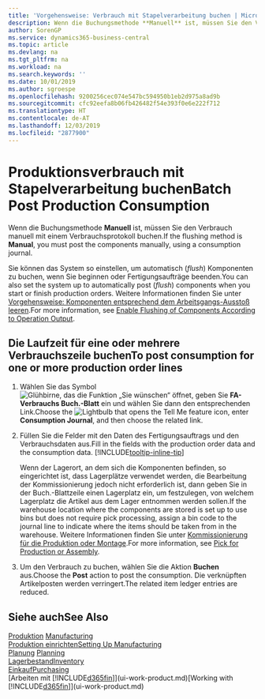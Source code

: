 ```yaml
---
title: 'Vorgehensweise: Verbrauch mit Stapelverarbeitung buchen | Microsoft Docs'
description: Wenn die Buchungsmethode **Manuell** ist, müssen Sie den Verbrauch manuell mit einem Verbrauchsprotokoll buchen.
author: SorenGP
ms.service: dynamics365-business-central
ms.topic: article
ms.devlang: na
ms.tgt_pltfrm: na
ms.workload: na
ms.search.keywords: ''
ms.date: 10/01/2019
ms.author: sgroespe
ms.openlocfilehash: 9200256cec074e547bc594950b1eb2d975a8ad9b
ms.sourcegitcommit: cfc92eefa8b06fb426482f54e393f0e6e222f712
ms.translationtype: HT
ms.contentlocale: de-AT
ms.lasthandoff: 12/03/2019
ms.locfileid: "2877900"
---
```

# <a name="batch-post-production-consumption"></a><span data-ttu-id="09c30-103">Produktionsverbrauch mit Stapelverarbeitung buchen</span><span class="sxs-lookup"><span data-stu-id="09c30-103">Batch Post Production Consumption</span></span>
<span data-ttu-id="09c30-104">Wenn die Buchungsmethode **Manuell** ist, müssen Sie den Verbrauch manuell mit einem Verbrauchsprotokoll buchen.</span><span class="sxs-lookup"><span data-stu-id="09c30-104">If the flushing method is **Manual**, you must post the components manually, using a consumption journal.</span></span>

<span data-ttu-id="09c30-105">Sie können das System so einstellen, um automatisch (*flush*) Komponenten zu buchen, wenn Sie beginnen oder Fertigungsaufträge beenden.</span><span class="sxs-lookup"><span data-stu-id="09c30-105">You can also set the system up to automatically post (*flush*) components when you start or finish production orders.</span></span> <span data-ttu-id="09c30-106">Weitere Informationen finden Sie unter [Vorgehensweise: Komponenten entsprechend dem Arbeitsgangs-Ausstoß leeren](production-how-to-flush-components-according-to-operation-output.md).</span><span class="sxs-lookup"><span data-stu-id="09c30-106">For more information, see [Enable Flushing of Components According to Operation Output](production-how-to-flush-components-according-to-operation-output.md).</span></span>

## <a name="to-post-consumption-for-one-or-more-production-order-lines"></a><span data-ttu-id="09c30-107">Die Laufzeit für eine oder mehrere Verbrauchszeile buchen</span><span class="sxs-lookup"><span data-stu-id="09c30-107">To post consumption for one or more production order lines</span></span>  
1.  <span data-ttu-id="09c30-108">Wählen Sie das Symbol ![Glühbirne, das die Funktion „Sie wünschen“ öffnet](media/ui-search/search_small.png "Tell Me-Funktion"), geben Sie **FA-Verbrauchs Buch.-Blatt** ein und wählen Sie dann den entsprechenden Link.</span><span class="sxs-lookup"><span data-stu-id="09c30-108">Choose the ![Lightbulb that opens the Tell Me feature](media/ui-search/search_small.png "Tell me what you want to do") icon, enter **Consumption Journal**, and then choose the related link.</span></span>  
2.  <span data-ttu-id="09c30-109">Füllen Sie die Felder mit den Daten des Fertigungsauftrags und den Verbrauchsdaten aus.</span><span class="sxs-lookup"><span data-stu-id="09c30-109">Fill in the fields with the production order data and the consumption data.</span></span> [!INCLUDE[tooltip-inline-tip](includes/tooltip-inline-tip_md.md)]  

    <span data-ttu-id="09c30-110">Wenn der Lagerort, an dem sich die Komponenten befinden, so eingerichtet ist, dass Lagerplätze verwendet werden, die Bearbeitung der Kommissionierung jedoch nicht erforderlich ist, dann geben Sie in der Buch.-Blattzeile einen Lagerplatz ein, um festzulegen, von welchem Lagerplatz die Artikel aus dem Lager entnommen werden sollen.</span><span class="sxs-lookup"><span data-stu-id="09c30-110">If the warehouse location where the components are stored is set up to use bins but does not require pick processing, assign a bin code to the journal line to indicate where the items should be taken from in the warehouse.</span></span> <span data-ttu-id="09c30-111">Weitere Informationen finden Sie unter [Kommissionierung für die Produktion oder Montage](warehouse-how-to-pick-for-production.md).</span><span class="sxs-lookup"><span data-stu-id="09c30-111">For more information, see [Pick for Production or Assembly](warehouse-how-to-pick-for-production.md).</span></span>  
3.  <span data-ttu-id="09c30-112">Um den Verbrauch zu buchen, wählen Sie die Aktion **Buchen** aus.</span><span class="sxs-lookup"><span data-stu-id="09c30-112">Choose the **Post** action to post the consumption.</span></span> <span data-ttu-id="09c30-113">Die verknüpften Artikelposten werden verringert.</span><span class="sxs-lookup"><span data-stu-id="09c30-113">The related item ledger entries are reduced.</span></span>

## <a name="see-also"></a><span data-ttu-id="09c30-114">Siehe auch</span><span class="sxs-lookup"><span data-stu-id="09c30-114">See Also</span></span>  
<span data-ttu-id="09c30-115">[Produktion](production-manage-manufacturing.md)  </span><span class="sxs-lookup"><span data-stu-id="09c30-115">[Manufacturing](production-manage-manufacturing.md)  </span></span>  
[<span data-ttu-id="09c30-116">Produktion einrichten</span><span class="sxs-lookup"><span data-stu-id="09c30-116">Setting Up Manufacturing</span></span>](production-configure-production-processes.md)  
<span data-ttu-id="09c30-117">[Planung](production-planning.md)    </span><span class="sxs-lookup"><span data-stu-id="09c30-117">[Planning](production-planning.md)    </span></span>  
[<span data-ttu-id="09c30-118">Lagerbestand</span><span class="sxs-lookup"><span data-stu-id="09c30-118">Inventory</span></span>](inventory-manage-inventory.md)  
[<span data-ttu-id="09c30-119">Einkauf</span><span class="sxs-lookup"><span data-stu-id="09c30-119">Purchasing</span></span>](purchasing-manage-purchasing.md)  
<span data-ttu-id="09c30-120">[Arbeiten mit [!INCLUDE[d365fin](includes/d365fin_md.md)]](ui-work-product.md)</span><span class="sxs-lookup"><span data-stu-id="09c30-120">[Working with [!INCLUDE[d365fin](includes/d365fin_md.md)]](ui-work-product.md)</span></span>
